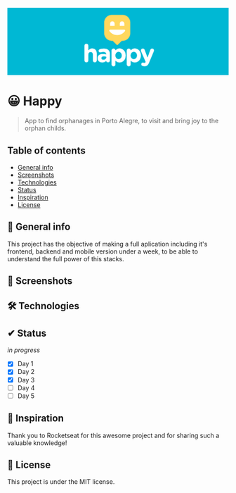 ![Happy Cover](./images/cover-happy.png)

# 😀 Happy
> App to find orphanages in Porto Alegre, to visit and bring joy to the orphan childs.

## Table of contents
* [General info](#-general-info)
* [Screenshots](#-screenshots)
* [Technologies](#-technologies)
* [Status](#-status)
* [Inspiration](#-inspiration)
* [License](#-license)

## 📌 General info
This project has the objective of making a full aplication including it's frontend, backend and mobile version under a week, to be able to understand the full power of this stacks.

## 📸 Screenshots

## 🛠 Technologies

## ✔ Status
_in progress_

- [x] Day 1
- [x] Day 2
- [x] Day 3
- [ ] Day 4
- [ ] Day 5

## 🚀 Inspiration
Thank you to Rocketseat for this awesome project and for sharing such a valuable knowledge!

## 🧾 License

This project is under the MIT license.